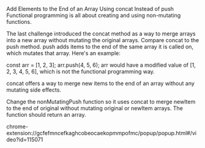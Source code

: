 Add Elements to the End of an Array Using concat Instead of push
Functional programming is all about creating and using non-mutating functions.

The last challenge introduced the concat method as a way to merge arrays into a new array without mutating the original arrays. Compare concat to the push method. push adds items to the end of the same array it is called on, which mutates that array. Here's an example:

const arr = [1, 2, 3];
arr.push(4, 5, 6);
arr would have a modified value of [1, 2, 3, 4, 5, 6], which is not the functional programming way.

concat offers a way to merge new items to the end of an array without any mutating side effects.

Change the nonMutatingPush function so it uses concat to merge newItem to the end of original without mutating original or newItem arrays. The function should return an array.

chrome-extension://gcfefmncefkaghcobeocaekopmmpofmc/popup/popup.html#/video?id=115071